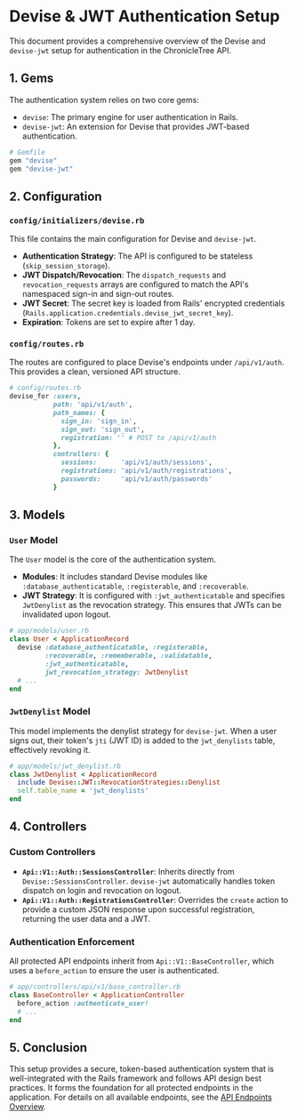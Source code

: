 # Devise & JWT Authentication Setup

This document provides a comprehensive overview of the Devise and `devise-jwt` setup for authentication in the ChronicleTree API.

## 1. Gems

The authentication system relies on two core gems:

- `devise`: The primary engine for user authentication in Rails.
- `devise-jwt`: An extension for Devise that provides JWT-based authentication.

```ruby
# Gemfile
gem "devise"
gem "devise-jwt"
```

## 2. Configuration

### `config/initializers/devise.rb`

This file contains the main configuration for Devise and `devise-jwt`.

- **Authentication Strategy**: The API is configured to be stateless (`skip_session_storage`).
- **JWT Dispatch/Revocation**: The `dispatch_requests` and `revocation_requests` arrays are configured to match the API's namespaced sign-in and sign-out routes.
- **JWT Secret**: The secret key is loaded from Rails' encrypted credentials (`Rails.application.credentials.devise_jwt_secret_key`).
- **Expiration**: Tokens are set to expire after 1 day.

### `config/routes.rb`

The routes are configured to place Devise's endpoints under `/api/v1/auth`. This provides a clean, versioned API structure.

```ruby
# config/routes.rb
devise_for :users,
           path: 'api/v1/auth',
           path_names: {
             sign_in: 'sign_in',
             sign_out: 'sign_out',
             registration: '' # POST to /api/v1/auth
           },
           controllers: {
             sessions:      'api/v1/auth/sessions',
             registrations: 'api/v1/auth/registrations',
             passwords:     'api/v1/auth/passwords'
           }
```

## 3. Models

### `User` Model

The `User` model is the core of the authentication system.

- **Modules**: It includes standard Devise modules like `:database_authenticatable`, `:registerable`, and `:recoverable`.
- **JWT Strategy**: It is configured with `:jwt_authenticatable` and specifies `JwtDenylist` as the revocation strategy. This ensures that JWTs can be invalidated upon logout.

```ruby
# app/models/user.rb
class User < ApplicationRecord
  devise :database_authenticatable, :registerable,
         :recoverable, :rememberable, :validatable,
         :jwt_authenticatable,
         jwt_revocation_strategy: JwtDenylist
  # ...
end
```

### `JwtDenylist` Model

This model implements the denylist strategy for `devise-jwt`. When a user signs out, their token's `jti` (JWT ID) is added to the `jwt_denylists` table, effectively revoking it.

```ruby
# app/models/jwt_denylist.rb
class JwtDenylist < ApplicationRecord
  include Devise::JWT::RevocationStrategies::Denylist
  self.table_name = 'jwt_denylists'
end
```

## 4. Controllers

### Custom Controllers

- **`Api::V1::Auth::SessionsController`**: Inherits directly from `Devise::SessionsController`. `devise-jwt` automatically handles token dispatch on login and revocation on logout.
- **`Api::V1::Auth::RegistrationsController`**: Overrides the `create` action to provide a custom JSON response upon successful registration, returning the user data and a JWT.

### Authentication Enforcement

All protected API endpoints inherit from `Api::V1::BaseController`, which uses a `before_action` to ensure the user is authenticated.

```ruby
# app/controllers/api/v1/base_controller.rb
class BaseController < ApplicationController
  before_action :authenticate_user!
  # ...
end
```

## 5. Conclusion

This setup provides a secure, token-based authentication system that is well-integrated with the Rails framework and follows API design best practices. It forms the foundation for all protected endpoints in the application. For details on all available endpoints, see the [API Endpoints Overview](./api_endpoints_overview.md).
